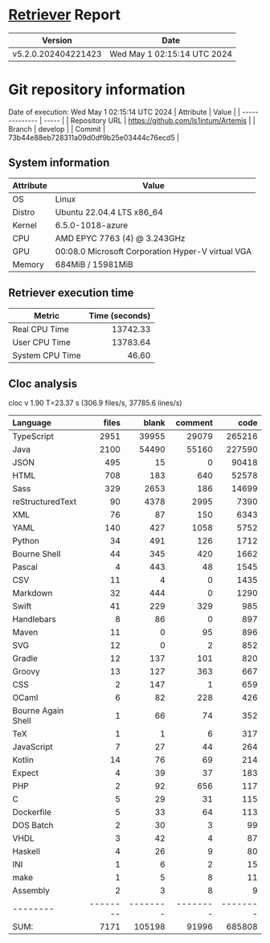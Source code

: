 # [Retriever](https://github.com/PalladioSimulator/Palladio-ReverseEngineering-Retriever) Report
| Version | Date |
| ------- | ---- |
| v5.2.0.202404221423 | Wed May  1 02:15:14 UTC 2024 |

# Git repository information
Date of execution: Wed May  1 02:15:14 UTC 2024
|    Attribute   | Value |
| -------------- | ----- |
| Repository URL | https://github.com/ls1intum/Artemis |
| Branch         | develop |
| Commit         | 73b44e88eb728311a09d0df9b25e03444c76ecd5 |


## System information
| Attribute | Value |
| --------- | ----- |
| OS | Linux  |
| Distro | Ubuntu 22.04.4 LTS x86_64  |
| Kernel | 6.5.0-1018-azure  |
| CPU | AMD EPYC 7763 (4) @ 3.243GHz  |
| GPU | 00:08.0 Microsoft Corporation Hyper-V virtual VGA  |
| Memory | 684MiB / 15981MiB  |

## Retriever execution time
| Metric | Time (seconds) |
| --- | ---: |
| Real CPU Time | 13742.33 |
| User CPU Time | 13783.64 |
| System CPU Time | 46.60 |
<!--
Explainations:
- __Real CPU Time__: actual time the command has run (can be less than total time spent in user and system mode for multi-threaded processes)
- __User CPU Time__: time the command has spent running in user mode
- __System CPU Time__: time the command has spent running in system or kernel mode
-->

## Cloc analysis
cloc v 1.90  T=23.37 s (306.9 files/s, 37785.6 lines/s)

Language|files|blank|comment|code
:-------|-------:|-------:|-------:|-------:
TypeScript|2951|39955|29079|265216
Java|2100|54490|55160|227590
JSON|495|15|0|90418
HTML|708|183|640|52578
Sass|329|2653|186|14699
reStructuredText|90|4378|2995|7390
XML|76|87|150|6343
YAML|140|427|1058|5752
Python|34|491|126|1712
Bourne Shell|44|345|420|1662
Pascal|4|443|48|1545
CSV|11|4|0|1435
Markdown|32|444|0|1290
Swift|41|229|329|985
Handlebars|8|86|0|897
Maven|11|0|95|896
SVG|12|0|2|852
Gradle|12|137|101|820
Groovy|13|127|363|667
CSS|2|147|1|659
OCaml|6|82|228|426
Bourne Again Shell|1|66|74|352
TeX|1|1|6|317
JavaScript|7|27|44|264
Kotlin|14|76|69|214
Expect|4|39|37|183
PHP|2|92|656|117
C|5|29|31|115
Dockerfile|5|33|64|113
DOS Batch|2|30|3|99
VHDL|3|42|4|87
Haskell|4|26|9|80
INI|1|6|2|15
make|1|5|8|11
Assembly|2|3|8|9
--------|--------|--------|--------|--------
SUM:|7171|105198|91996|685808
